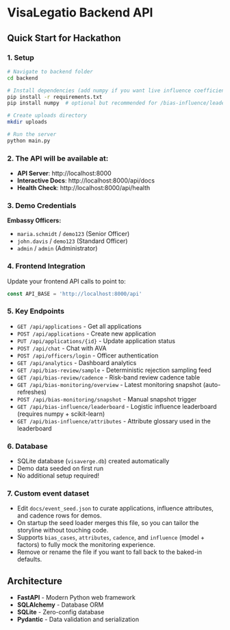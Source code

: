 # VisaLegatio Backend API

## Quick Start for Hackathon

### 1. Setup
```bash
# Navigate to backend folder
cd backend

# Install dependencies (add numpy if you want live influence coefficients)
pip install -r requirements.txt
pip install numpy  # optional but recommended for /bias-influence/leaderboard

# Create uploads directory
mkdir uploads

# Run the server
python main.py
```

### 2. The API will be available at:
- **API Server**: http://localhost:8000
- **Interactive Docs**: http://localhost:8000/api/docs
- **Health Check**: http://localhost:8000/api/health

### 3. Demo Credentials
**Embassy Officers:**
- `maria.schmidt` / `demo123` (Senior Officer)
- `john.davis` / `demo123` (Standard Officer)  
- `admin` / `admin` (Administrator)

### 4. Frontend Integration
Update your frontend API calls to point to:
```javascript
const API_BASE = 'http://localhost:8000/api'
```

### 5. Key Endpoints
- `GET /api/applications` - Get all applications
- `POST /api/applications` - Create new application
- `PUT /api/applications/{id}` - Update application status
- `POST /api/chat` - Chat with AVA
- `POST /api/officers/login` - Officer authentication
- `GET /api/analytics` - Dashboard analytics
- `GET /api/bias-review/sample` - Deterministic rejection sampling feed
- `GET /api/bias-review/cadence` - Risk-band review cadence table
- `GET /api/bias-monitoring/overview` - Latest monitoring snapshot (auto-refreshes)
- `POST /api/bias-monitoring/snapshot` - Manual snapshot trigger
- `GET /api/bias-influence/leaderboard` - Logistic influence leaderboard (requires numpy + scikit-learn)
- `GET /api/bias-influence/attributes` - Attribute glossary used in the leaderboard

### 6. Database
- SQLite database (`visaverge.db`) created automatically
- Demo data seeded on first run
- No additional setup required!

### 7. Custom event dataset
- Edit `docs/event_seed.json` to curate applications, influence attributes, and cadence rows for demos.
- On startup the seed loader merges this file, so you can tailor the storyline without touching code.
- Supports `bias_cases`, `attributes`, `cadence`, and `influence` (model + factors) to fully mock the monitoring experience.
- Remove or rename the file if you want to fall back to the baked-in defaults.

## Architecture
- **FastAPI** - Modern Python web framework
- **SQLAlchemy** - Database ORM
- **SQLite** - Zero-config database
- **Pydantic** - Data validation and serialization
